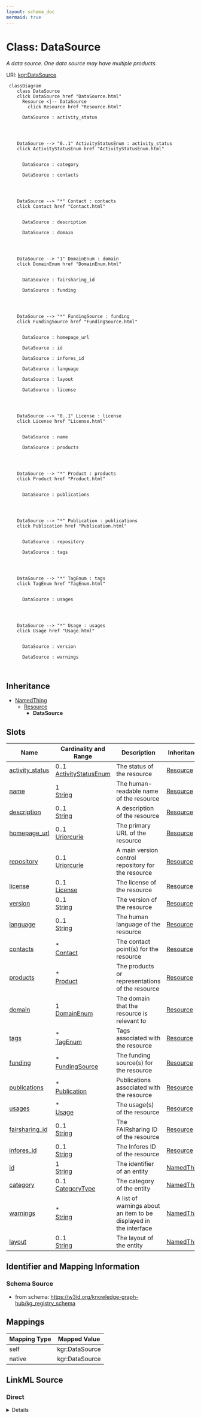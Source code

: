 ```yaml
---
layout: schema_doc
mermaid: true
---
```




# Class: DataSource


_A data source. One data source may have multiple products._





URI: [kgr:DataSource](https://w3id.org/bridge2ai/data-sheets-schema/DataSource)






```mermaid
 classDiagram
    class DataSource
    click DataSource href "DataSource.html"
      Resource <|-- DataSource
        click Resource href "Resource.html"
      
      DataSource : activity_status
        
          
    
    
    DataSource --> "0..1" ActivityStatusEnum : activity_status
    click ActivityStatusEnum href "ActivityStatusEnum.html"

        
      DataSource : category
        
      DataSource : contacts
        
          
    
    
    DataSource --> "*" Contact : contacts
    click Contact href "Contact.html"

        
      DataSource : description
        
      DataSource : domain
        
          
    
    
    DataSource --> "1" DomainEnum : domain
    click DomainEnum href "DomainEnum.html"

        
      DataSource : fairsharing_id
        
      DataSource : funding
        
          
    
    
    DataSource --> "*" FundingSource : funding
    click FundingSource href "FundingSource.html"

        
      DataSource : homepage_url
        
      DataSource : id
        
      DataSource : infores_id
        
      DataSource : language
        
      DataSource : layout
        
      DataSource : license
        
          
    
    
    DataSource --> "0..1" License : license
    click License href "License.html"

        
      DataSource : name
        
      DataSource : products
        
          
    
    
    DataSource --> "*" Product : products
    click Product href "Product.html"

        
      DataSource : publications
        
          
    
    
    DataSource --> "*" Publication : publications
    click Publication href "Publication.html"

        
      DataSource : repository
        
      DataSource : tags
        
          
    
    
    DataSource --> "*" TagEnum : tags
    click TagEnum href "TagEnum.html"

        
      DataSource : usages
        
          
    
    
    DataSource --> "*" Usage : usages
    click Usage href "Usage.html"

        
      DataSource : version
        
      DataSource : warnings
        
      
```





## Inheritance
* [NamedThing](NamedThing.html)
    * [Resource](Resource.html)
        * **DataSource**



## Slots

| Name | Cardinality and Range | Description | Inheritance |
| ---  | --- | --- | --- |
| [activity_status](activity_status.html) | 0..1 <br/> [ActivityStatusEnum](ActivityStatusEnum.html) | The status of the resource | [Resource](Resource.html) |
| [name](name.html) | 1 <br/> [String](String.html) | The human-readable name of the resource | [Resource](Resource.html) |
| [description](description.html) | 0..1 <br/> [String](String.html) | A description of the resource | [Resource](Resource.html) |
| [homepage_url](homepage_url.html) | 0..1 <br/> [Uriorcurie](Uriorcurie.html) | The primary URL of the resource | [Resource](Resource.html) |
| [repository](repository.html) | 0..1 <br/> [Uriorcurie](Uriorcurie.html) | A main version control repository for the resource | [Resource](Resource.html) |
| [license](license.html) | 0..1 <br/> [License](License.html) | The license of the resource | [Resource](Resource.html) |
| [version](version.html) | 0..1 <br/> [String](String.html) | The version of the resource | [Resource](Resource.html) |
| [language](language.html) | 0..1 <br/> [String](String.html) | The human language of the resource | [Resource](Resource.html) |
| [contacts](contacts.html) | * <br/> [Contact](Contact.html) | The contact point(s) for the resource | [Resource](Resource.html) |
| [products](products.html) | * <br/> [Product](Product.html) | The products or representations of the resource | [Resource](Resource.html) |
| [domain](domain.html) | 1 <br/> [DomainEnum](DomainEnum.html) | The domain that the resource is relevant to | [Resource](Resource.html) |
| [tags](tags.html) | * <br/> [TagEnum](TagEnum.html) | Tags associated with the resource | [Resource](Resource.html) |
| [funding](funding.html) | * <br/> [FundingSource](FundingSource.html) | The funding source(s) for the resource | [Resource](Resource.html) |
| [publications](publications.html) | * <br/> [Publication](Publication.html) | Publications associated with the resource | [Resource](Resource.html) |
| [usages](usages.html) | * <br/> [Usage](Usage.html) | The usage(s) of the resource | [Resource](Resource.html) |
| [fairsharing_id](fairsharing_id.html) | 0..1 <br/> [String](String.html) | The FAIRsharing ID of the resource | [Resource](Resource.html) |
| [infores_id](infores_id.html) | 0..1 <br/> [String](String.html) | The Infores ID of the resource | [Resource](Resource.html) |
| [id](id.html) | 1 <br/> [String](String.html) | The identifier of an entity | [NamedThing](NamedThing.html) |
| [category](category.html) | 0..1 <br/> [CategoryType](CategoryType.html) | The category of the entity | [NamedThing](NamedThing.html) |
| [warnings](warnings.html) | * <br/> [String](String.html) | A list of warnings about an item to be displayed in the interface | [NamedThing](NamedThing.html) |
| [layout](layout.html) | 0..1 <br/> [String](String.html) | The layout of the entity | [NamedThing](NamedThing.html) |









## Identifier and Mapping Information







### Schema Source


* from schema: https://w3id.org/knowledge-graph-hub/kg_registry_schema




## Mappings

| Mapping Type | Mapped Value |
| ---  | ---  |
| self | kgr:DataSource |
| native | kgr:DataSource |







## LinkML Source

<!-- TODO: investigate https://stackoverflow.com/questions/37606292/how-to-create-tabbed-code-blocks-in-mkdocs-or-sphinx -->

### Direct

<details>
```yaml
name: DataSource
description: A data source. One data source may have multiple products.
from_schema: https://w3id.org/knowledge-graph-hub/kg_registry_schema
is_a: Resource

```
</details>

### Induced

<details>
```yaml
name: DataSource
description: A data source. One data source may have multiple products.
from_schema: https://w3id.org/knowledge-graph-hub/kg_registry_schema
is_a: Resource
attributes:
  activity_status:
    name: activity_status
    description: The status of the resource.
    from_schema: https://w3id.org/knowledge-graph-hub/kg_registry_schema
    rank: 1000
    alias: activity_status
    owner: DataSource
    domain_of:
    - Resource
    range: ActivityStatusEnum
  name:
    name: name
    description: The human-readable name of the resource.
    from_schema: https://w3id.org/knowledge-graph-hub/kg_registry_schema
    rank: 1000
    alias: name
    owner: DataSource
    domain_of:
    - Resource
    - Product
    range: string
    required: true
  description:
    name: description
    description: A description of the resource.
    from_schema: https://w3id.org/knowledge-graph-hub/kg_registry_schema
    rank: 1000
    alias: description
    owner: DataSource
    domain_of:
    - Resource
    - Product
    - Usage
    range: string
  homepage_url:
    name: homepage_url
    description: The primary URL of the resource. This may be a link to download a
      specific file, a base URL to an API, or a link to a graphical interface, but
      it should preferentially be the main page documenting the resource.
    from_schema: https://w3id.org/knowledge-graph-hub/kg_registry_schema
    rank: 1000
    alias: homepage_url
    owner: DataSource
    domain_of:
    - Resource
    range: uriorcurie
  repository:
    name: repository
    description: A main version control repository for the resource. Specific products
      may have their own repositories.
    from_schema: https://w3id.org/knowledge-graph-hub/kg_registry_schema
    rank: 1000
    alias: repository
    owner: DataSource
    domain_of:
    - Resource
    - Product
    range: uriorcurie
  license:
    name: license
    description: The license of the resource. Individual products may have their own
      licenses.
    from_schema: https://w3id.org/knowledge-graph-hub/kg_registry_schema
    rank: 1000
    alias: license
    owner: DataSource
    domain_of:
    - Resource
    - Product
    range: License
    inlined: true
  version:
    name: version
    description: The version of the resource.
    from_schema: https://w3id.org/knowledge-graph-hub/kg_registry_schema
    exact_mappings:
    - schema:version
    - dcterms:hasVersion
    rank: 1000
    alias: version
    owner: DataSource
    domain_of:
    - Resource
    - StandardCompatibility
    range: string
  language:
    name: language
    description: The human language of the resource.
    from_schema: https://w3id.org/knowledge-graph-hub/kg_registry_schema
    rank: 1000
    alias: language
    owner: DataSource
    domain_of:
    - Resource
    range: string
  contacts:
    name: contacts
    description: The contact point(s) for the resource. May be an individual or organization.
    from_schema: https://w3id.org/knowledge-graph-hub/kg_registry_schema
    rank: 1000
    alias: contacts
    owner: DataSource
    domain_of:
    - Resource
    - Product
    range: Contact
    multivalued: true
    inlined: true
    inlined_as_list: true
  products:
    name: products
    description: The products or representations of the resource.
    from_schema: https://w3id.org/knowledge-graph-hub/kg_registry_schema
    rank: 1000
    alias: products
    owner: DataSource
    domain_of:
    - Resource
    range: Product
    multivalued: true
    inlined: true
    inlined_as_list: true
  domain:
    name: domain
    description: The domain that the resource is relevant to. This is not multivalued.
    from_schema: https://w3id.org/knowledge-graph-hub/kg_registry_schema
    rank: 1000
    alias: domain
    owner: DataSource
    domain_of:
    - Resource
    range: DomainEnum
    required: true
  tags:
    name: tags
    description: Tags associated with the resource.
    from_schema: https://w3id.org/knowledge-graph-hub/kg_registry_schema
    rank: 1000
    alias: tags
    owner: DataSource
    domain_of:
    - Resource
    - Product
    range: TagEnum
    multivalued: true
  funding:
    name: funding
    description: The funding source(s) for the resource.
    from_schema: https://w3id.org/knowledge-graph-hub/kg_registry_schema
    rank: 1000
    alias: funding
    owner: DataSource
    domain_of:
    - Resource
    range: FundingSource
    multivalued: true
  publications:
    name: publications
    description: Publications associated with the resource.
    from_schema: https://w3id.org/knowledge-graph-hub/kg_registry_schema
    rank: 1000
    alias: publications
    owner: DataSource
    domain_of:
    - Resource
    - Usage
    range: Publication
    multivalued: true
    inlined: true
    inlined_as_list: true
  usages:
    name: usages
    description: The usage(s) of the resource.
    from_schema: https://w3id.org/knowledge-graph-hub/kg_registry_schema
    rank: 1000
    alias: usages
    owner: DataSource
    domain_of:
    - Resource
    range: Usage
    multivalued: true
    inlined: true
    inlined_as_list: true
  fairsharing_id:
    name: fairsharing_id
    description: The FAIRsharing ID of the resource.
    from_schema: https://w3id.org/knowledge-graph-hub/kg_registry_schema
    rank: 1000
    alias: fairsharing_id
    owner: DataSource
    domain_of:
    - Resource
    range: string
  infores_id:
    name: infores_id
    description: The Infores ID of the resource. Do not include the 'infores' prefix.
    from_schema: https://w3id.org/knowledge-graph-hub/kg_registry_schema
    rank: 1000
    alias: infores_id
    owner: DataSource
    domain_of:
    - Resource
    - Product
    range: string
  id:
    name: id
    description: The identifier of an entity. This is used to identify it within the
      registry.
    from_schema: https://w3id.org/knowledge-graph-hub/kg_registry_schema
    rank: 1000
    slot_uri: dcterms:identifier
    identifier: true
    alias: id
    owner: DataSource
    domain_of:
    - NamedThing
    range: string
    required: true
  category:
    name: category
    description: The category of the entity. This should be identical to its class
      name.
    from_schema: https://w3id.org/knowledge-graph-hub/kg_registry_schema
    rank: 1000
    is_a: type
    domain: NamedThing
    alias: category
    owner: DataSource
    domain_of:
    - NamedThing
    - Contact
    range: category_type
  warnings:
    name: warnings
    description: A list of warnings about an item to be displayed in the interface.
      These should primarily warn users about unavailable resources, broken links,
      and other obstacles to using a resource.
    from_schema: https://w3id.org/knowledge-graph-hub/kg_registry_schema
    rank: 1000
    alias: warnings
    owner: DataSource
    domain_of:
    - NamedThing
    range: string
    multivalued: true
    inlined: true
    inlined_as_list: true
  layout:
    name: layout
    description: The layout of the entity. This is used to determine how to display
      the entity in the web interface. For resources, this is generally 'resource_detail'.
      For products, this is generally 'product_detail'.
    from_schema: https://w3id.org/knowledge-graph-hub/kg_registry_schema
    rank: 1000
    alias: layout
    owner: DataSource
    domain_of:
    - NamedThing
    range: string

```
</details>

